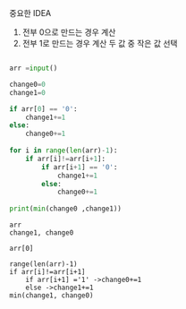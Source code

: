 
중요한 IDEA
1) 전부 0으로 만드는 경우 계산
2) 전부 1로 만드는 경우 계산
두 값 중 작은 값 선택


```py

arr =input()

change0=0
change1=0

if arr[0] == '0':
    change1+=1
else:
    change0+=1
    
for i in range(len(arr)-1):
    if arr[i]!=arr[i+1]:
        if arr[i+1] == '0':
            change1+=1
        else:
            change0+=1
    
print(min(change0 ,change1))       
```




```
arr
change1, change0

arr[0]

range(len(arr)-1)
if arr[i]!=arr[i+1]
	if arr[i+1] ='1' ->change0+=1
	else ->change1+=1
min(change1, change0)
```
